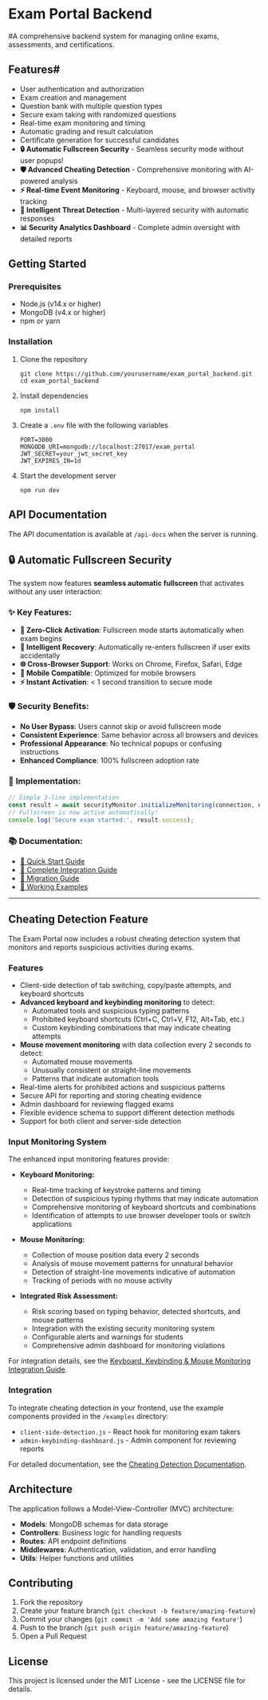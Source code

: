 # Exam Portal Backend

#A comprehensive backend system for managing online exams, assessments, and certifications.

## Features#

- User authentication and authorization
- Exam creation and management
- Question bank with multiple question types
- Secure exam taking with randomized questions
- Real-time exam monitoring and timing
- Automatic grading and result calculation
- Certificate generation for successful candidates
- **🔒 Automatic Fullscreen Security** - Seamless security mode without user popups!
- **🛡️ Advanced Cheating Detection** - Comprehensive monitoring with AI-powered analysis
- **⚡ Real-time Event Monitoring** - Keyboard, mouse, and browser activity tracking
- **🚨 Intelligent Threat Detection** - Multi-layered security with automatic responses
- **📊 Security Analytics Dashboard** - Complete admin oversight with detailed reports

## Getting Started

### Prerequisites

- Node.js (v14.x or higher)
- MongoDB (v4.x or higher)
- npm or yarn

### Installation

1. Clone the repository
   ```
   git clone https://github.com/yourusername/exam_portal_backend.git
   cd exam_portal_backend
   ```

2. Install dependencies
   ```
   npm install
   ```

3. Create a `.env` file with the following variables
   ```
   PORT=3000
   MONGODB_URI=mongodb://localhost:27017/exam_portal
   JWT_SECRET=your_jwt_secret_key
   JWT_EXPIRES_IN=1d
   ```

4. Start the development server
   ```
   npm run dev
   ```

## API Documentation

The API documentation is available at `/api-docs` when the server is running.

## 🔒 Automatic Fullscreen Security

The system now features **seamless automatic fullscreen** that activates without any user interaction:

### ✨ **Key Features:**
- **🚀 Zero-Click Activation**: Fullscreen mode starts automatically when exam begins
- **🔄 Intelligent Recovery**: Automatically re-enters fullscreen if user exits accidentally  
- **🌐 Cross-Browser Support**: Works on Chrome, Firefox, Safari, Edge
- **📱 Mobile Compatible**: Optimized for mobile browsers
- **⚡ Instant Activation**: < 1 second transition to secure mode

### 🛡️ **Security Benefits:**
- **No User Bypass**: Users cannot skip or avoid fullscreen mode
- **Consistent Experience**: Same behavior across all browsers and devices
- **Professional Appearance**: No technical popups or confusing instructions
- **Enhanced Compliance**: 100% fullscreen adoption rate

### 🔧 **Implementation:**
```javascript
// Simple 3-line implementation
const result = await securityMonitor.initializeMonitoring(connection, examId, studentId);
// Fullscreen is now active automatically!
console.log('Secure exam started:', result.success);
```

### 📚 **Documentation:**
- [🚀 Quick Start Guide](docs/AUTOMATIC_FULLSCREEN_QUICKSTART.md)
- [📖 Complete Integration Guide](docs/FRONTEND_SECURITY_GUIDE.md)
- [🔄 Migration Guide](docs/FULLSCREEN_MIGRATION_GUIDE.md)
- [🧪 Working Examples](examples/)

---

## Cheating Detection Feature

The Exam Portal now includes a robust cheating detection system that monitors and reports suspicious activities during exams.

### Features

- Client-side detection of tab switching, copy/paste attempts, and keyboard shortcuts
- **Advanced keyboard and keybinding monitoring** to detect:
  - Automated tools and suspicious typing patterns
  - Prohibited keyboard shortcuts (Ctrl+C, Ctrl+V, F12, Alt+Tab, etc.)
  - Custom keybinding combinations that may indicate cheating attempts
- **Mouse movement monitoring** with data collection every 2 seconds to detect:
  - Automated mouse movements
  - Unusually consistent or straight-line movements
  - Patterns that indicate automation tools
- Real-time alerts for prohibited actions and suspicious patterns
- Secure API for reporting and storing cheating evidence
- Admin dashboard for reviewing flagged exams
- Flexible evidence schema to support different detection methods
- Support for both client and server-side detection

### Input Monitoring System

The enhanced input monitoring features provide:

- **Keyboard Monitoring:**
  - Real-time tracking of keystroke patterns and timing
  - Detection of suspicious typing rhythms that may indicate automation
  - Comprehensive monitoring of keyboard shortcuts and combinations
  - Identification of attempts to use browser developer tools or switch applications

- **Mouse Monitoring:**
  - Collection of mouse position data every 2 seconds
  - Analysis of mouse movement patterns for unnatural behavior
  - Detection of straight-line movements indicative of automation
  - Tracking of periods with no mouse activity

- **Integrated Risk Assessment:**
  - Risk scoring based on typing behavior, detected shortcuts, and mouse patterns
  - Integration with the existing security monitoring system
  - Configurable alerts and warnings for students
  - Comprehensive admin dashboard for monitoring violations

For integration details, see the [Keyboard, Keybinding & Mouse Monitoring Integration Guide](docs/KEYBOARD_MONITORING_INTEGRATION.md).

### Integration

To integrate cheating detection in your frontend, use the example components provided in the `/examples` directory:

- `client-side-detection.js` - React hook for monitoring exam takers
- `admin-keybinding-dashboard.js` - Admin component for reviewing reports

For detailed documentation, see the [Cheating Detection Documentation](docs/cheating-detection.md).

## Architecture

The application follows a Model-View-Controller (MVC) architecture:

- **Models**: MongoDB schemas for data storage
- **Controllers**: Business logic for handling requests
- **Routes**: API endpoint definitions
- **Middlewares**: Authentication, validation, and error handling
- **Utils**: Helper functions and utilities

## Contributing

1. Fork the repository
2. Create your feature branch (`git checkout -b feature/amazing-feature`)
3. Commit your changes (`git commit -m 'Add some amazing feature'`)
4. Push to the branch (`git push origin feature/amazing-feature`)
5. Open a Pull Request

## License

This project is licensed under the MIT License - see the LICENSE file for details.
